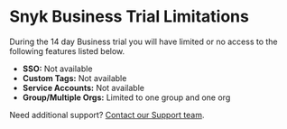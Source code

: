 # Snyk Business Trial Limitations

During the 14 day Business trial you will have limited or no access to the following features listed below.&#x20;

* **SSO:** Not available
* **Custom Tags:** Not available
* **Service Accounts:** Not available
* **Group/Multiple Orgs:** Limited to one group and one org

Need additional support? [Contact our Support team](https://support.snyk.io/hc/en-us/requests/new).
